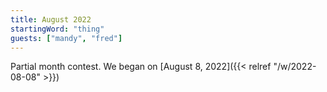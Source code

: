 ```yaml
---
title: August 2022 
startingWord: "thing"
guests: ["mandy", "fred"]
---
```


Partial month contest. We began on [August 8, 2022]({{< relref "/w/2022-08-08" >}})
